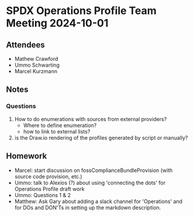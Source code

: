 # SPDX Operations Profile Team Meeting 2024-10-01

## Attendees

* Mathew Crawford
* Ummo Schwarting
* Marcel Kurzmann

## Notes

### Questions

1. How to do enumerations with sources from external providers?
   * Where to define enumeration?
   * how to link to external lists?
2. is the Draw.io rendering of the profiles generated by script or manually?

## Homework

* Marcel: start discussion on fossComplianceBundleProvision (with source code provision, etc.)
* Ummo: talk to Alexios (?) about using 'connecting the dots' for Operations Profile draft work
* Ummo: Questions 1 & 2
* Matthew: Ask Gary about adding a slack channel for 'Operations' and for DOs and DON'Ts in setting up the markdown description.